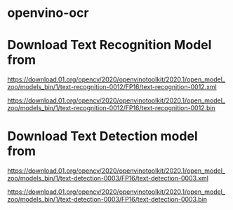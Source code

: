 # openvino-ocr

# Download Text Recognition Model from

https://download.01.org/opencv/2020/openvinotoolkit/2020.1/open_model_zoo/models_bin/1/text-recognition-0012/FP16/text-recognition-0012.xml

https://download.01.org/opencv/2020/openvinotoolkit/2020.1/open_model_zoo/models_bin/1/text-recognition-0012/FP16/text-recognition-0012.bin

# Download Text Detection model from 

https://download.01.org/opencv/2020/openvinotoolkit/2020.1/open_model_zoo/models_bin/1/text-detection-0003/FP16/text-detection-0003.xml

https://download.01.org/opencv/2020/openvinotoolkit/2020.1/open_model_zoo/models_bin/1/text-detection-0003/FP16/text-detection-0003.bin

